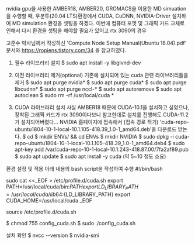 nvidia gpu을 사용한 AMBER18, AMBER20, GROMACS을 이용한 MD simuation을 수행할 때, 우분투(20.04 LTS)환경에서 CUDA, CuDNN, NVIDIA-Driver 설치하여 MD simulation 환경을 셋팅을 하겠다. 
이번에 컴퓨터 포멧 및 그래픽 카드 교체로 인해서 다시 환경을 셋팅을 해야할 필요가 있어고 rtx 3090의 경우 

고준수 박사님께서 작성하신 'Compute Node Setup Manual(Ubuntu 18.04).pdf' 문서와 https://ropiens.tistory.com/34 을 참고하였다.

1. 필수 라이브러리 설치
    $ sudo apt install -y libglvnd-dev

2. 이전 라이브러리 제거(optional)
기존에 설치되어 있는 cuda 관련 라이브러리들을 제거 
    $ sudo apt purge nvidia*
    $ sudo apt purge cuda*
    $ sudo apt purge libcudnn*
    $ sudo apt purge nccl-*
    $ sudo apt autoremove
    $ sudo apt autoclean
    $ sudo rm -rf /usr/local/cuda *

3. CUDA 라이브러리 설치
사실 AMBER18 때문에 CUDA-10.1을 설치하고 싶었으나, 장착된 그래픽 카드가 rtx 3090이다보니 참고한대로 설치를 진행해도 CUDA-11.2가 설치되어버렸다...
NVIDIA 홈페이지에 접속해서 (접속 경로 적기) 'cuda-repo-ubuntu1804-10-1-local-10.1.105-418.39_1.0-1_amd64.deb'을 다운로드 받는다.
    $ cd
    $ mkdir ENVs/ && cd ENVs
    $ mkdir NVIDIA
    $ sudo dpkg -i cuda-repo-ubuntu1804-10-1-local-10.1.105-418.39_1.0-1_amd64.deb4
    $ sudo apt-key add /var/cuda-repo-10-1-local-10.1.243-418.87.00/7fa2af89.pub
    $ sudo apt update
    $ sudo apt install -y cuda (약 5~10 정도 소요)

 환경 설정 및 적용
아래 내용의 bash script을 작성하여 수행
#!/bin/bash

sudo cat <<_EOF > /etc/profile.d/cuda.sh
export PATH=/usr/local/cuda/bin:${PATH}
export LD_LIBRARY_PATH=/usr/local/cuda/lib64:${LD_LIBRARY_PATH}
export CUDA_HOME=/usr/local/cuda
_EOF

source /etc/profile.d/cuda.sh

$ chmod 755 config_cuda.sh
$ sudo ./config_cuda.sh

 설치 확인
$ nvcc --version
$ nvidia-smi





